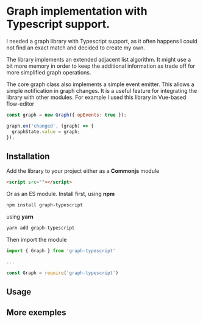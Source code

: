 # Graph implementation with Typescript support.

I needed a graph library with Typescript support, as it often happens I could not find an exact match and decided to create my own.

The library implements an extended adjacent list algorithm. It might use a bit more memory in order to keep the additional information as trade off for more simplified graph operations.

The core graph class also implements a simple event emitter. This allows a simple notification in graph changes. It is a useful feature for integrating the library with other modules. For example I used this library in Vue-based flow-editor <link>

```js
const graph = new Graph({ opEvents: true });

graph.on('changed', (graph) => {
  graphState.value = graph;
});

```

## Installation
Add the library to your project either as a **Commonjs** module

```html
<script src=""></script> 
```

Or as an ES module. Install first, using **npm**

```sh
npm install graph-typescript
```

using **yarn**
```sh
yarn add graph-typescript
```

Then import the module
```js
import { Graph } from 'graph-typescript'

...

const Graph = require('graph-typescript')
```

## Usage

## More exemples

